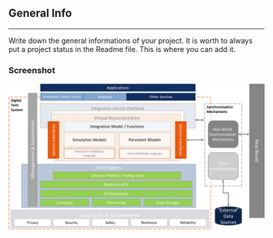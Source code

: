## General Info
***
Write down the general informations of your project. It is worth to always put a project status in the Readme file. This is where you can add it.
### Screenshot
![alt text](https://github.com/digitaltwinconsortium/EcolCafe-Industrie-4.0/blob/df0a9eba26bb842f75c079bd8551cec89b1cc7a6/Ecolcafe%20SysML%20-%20Visual%20Paradigm%20Project/Digital_twin_platform_stack.png)

